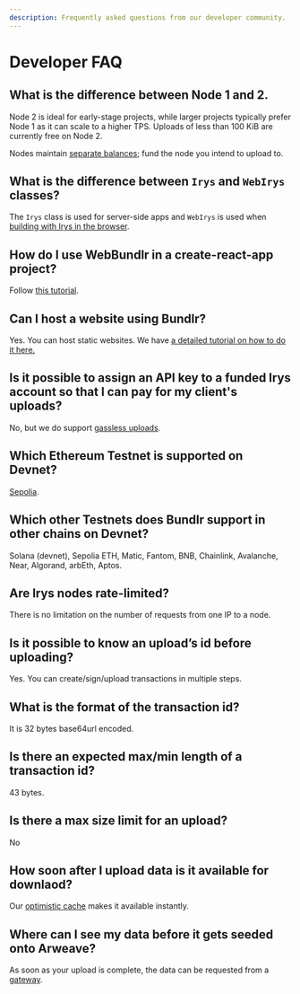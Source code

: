 ```yaml
---
description: Frequently asked questions from our developer community.
---
```


# Developer FAQ

## What is the difference between Node 1 and 2.

Node 2 is ideal for early-stage projects, while larger projects typically prefer Node 1 as it can scale to a higher TPS. Uploads of less than 100 KiB are currently free on Node 2.

Nodes maintain [separate balances](/learn/funding-withdrawing); fund the node you intend to upload to.

## What is the difference between `Irys` and `WebIrys` classes?

The `Irys` class is used for server-side apps and `WebIrys` is used when [building with Irys in the browser](/developer-docs/sdk/bundlr-in-the-browser).

## How do I use WebBundlr in a create-react-app project?

Follow [this tutorial](https://docs.bundlr.network/hands-on/tutorials/react).

## Can I host a website using Bundlr?

Yes. You can host static websites. We have [a detailed tutorial on how to do it here.](/hands-on/tutorials/uploading-static-sites)

## Is it possible to assign an API key to a funded Irys account so that I can pay for my client's uploads?

No, but we do support [gassless uploads](/hands-on/tutorials/gassless-uploading).

## Which Ethereum Testnet is supported on Devnet?

[Sepolia](https://sepoliafaucet.com/).

## Which other Testnets does Bundlr support in other chains on Devnet?

Solana (devnet), Sepolia ETH, Matic, Fantom, BNB, Chainlink, Avalanche, Near, Algorand, arbEth, Aptos.

## Are Irys nodes rate-limited?

There is no limitation on the number of requests from one IP to a node.

## Is it possible to know an upload’s id before uploading?

Yes. You can create/sign/upload transactions in multiple steps.

## What is the format of the transaction id?

It is 32 bytes base64url encoded.

## Is there an expected max/min length of a transaction id?

43 bytes.

## Is there a max size limit for an upload?

No

## How soon after I upload data is it available for downlaod?

Our [optimistic cache](/learn/optimistic-cache) makes it available instantly.

## Where can I see my data before it gets seeded onto Arweave?

As soon as your upload is complete, the data can be requested from a [gateway](/learn/gateways).
